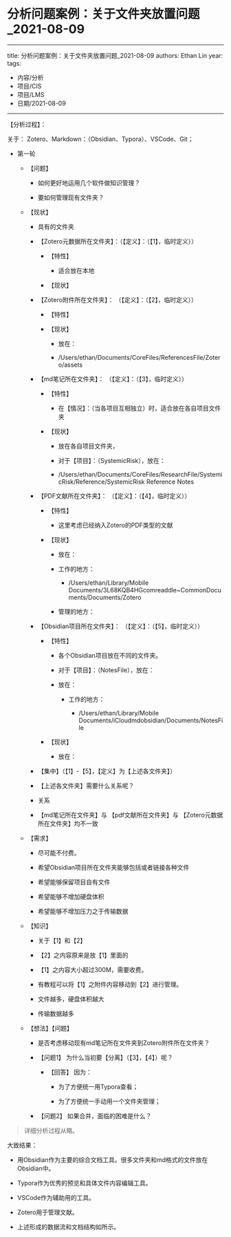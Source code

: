 # 分析问题案例：关于文件夹放置问题_2021-08-09


---
title: 分析问题案例：关于文件夹放置问题_2021-08-09
authors: Ethan Lin
year:
tags:
  - 内容/分析 
  - 项目/CIS 
  - 项目/LMS 
  - 日期/2021-08-09 
---



【分析过程】：

关于： Zotero、Markdown：（Obsidian、Typora）、VSCode、Git；

-   第一轮
    
    -   【问题】
        
        -   如何更好地运用几个软件做知识管理？
            
        -   要如何管理现有文件夹？
            
    -   【现状】
        
        -   具有的文件夹
            
        -   【Zotero元数据所在文件夹】：（【定义】：（【1】，临时定义））
            
            -   【特性】
                
                -   适合放在本地
                    
            -   【现状】
                
        -   【Zotero附件所在文件夹】： （【定义】：（【2】，临时定义））
            
            -   【特性】
                
            -   【现状】
                
                -   放在：
                    
                -   /Users/ethan/Documents/CoreFiles/ReferencesFile/Zotero/assets
                    
        -   【md笔记所在文件夹】： （【定义】：（【3】，临时定义））
            
            -   【特性】
                
                -   在【情况】：（当各项目互相独立）时，适合放在各自项目文件夹
                    
            -   【现状】
                
                -   放在各自项目文件夹，
                    
                -   对于【项目】：（SystemicRisk），放在：
                    
                -   /Users/ethan/Documents/CoreFiles/ResearchFile/SystemicRisk/Reference/SystemicRisk Reference Notes
                    
        -   【PDF文献所在文件夹】： （【定义】：（【4】，临时定义））
            
            -   【特性】
                
                -   这里考虑已经纳入Zotero的PDF类型的文献
                    
            -   【现状】
                
                -   放在：
                    
                -   工作的地方：
                    
                    -   /Users/ethan/Library/Mobile Documents/3L68KQB4HGcomreaddle~CommonDocuments/Documents/Zotero
                        
                -   管理的地方：
                    
        -   【Obsidian项目所在文件夹】： （【定义】：（【5】，临时定义））
            
            -   【特性】
                
                -   各个Obsidian项目放在不同的文件夹。
                    
                -   对于【项目】：（NotesFile），放在：
                    
                -   放在：
                    
                    -   工作的地方：
                        
                        -   /Users/ethan/Library/Mobile Documents/iCloudmdobsidian/Documents/NotesFile
                            
            -   【现状】
                
                -   放在：
                    
        -   【集中】（【1】-【5】，【定义】为【上述各文件夹】）
            
        -   【上述各文件夹】需要什么关系呢？
            
        -   关系
            
        -   【md笔记所在文件夹】与 【pdf文献所在文件夹】与 【Zotero元数据所在文件夹】均不一致
            
    -   【需求】
        
        -   尽可能不付费。
            
        -   希望Obsidian项目所在文件夹能够包括或者链接各种文件
            
        -   希望能够保留项目自有文件
            
        -   希望能够不增加硬盘体积
            
        -   希望能够不增加压力之于传输数据
            
    -   【知识】
        
        -   关于【1】和【2】
            
        -   【2】之内容原来是放【1】里面的
            
        -   【1】之内容大小超过300M，需要收费。
            
        -   有教程可以将【1】之附件内容移动到【2】进行管理。
            
        -   文件越多，硬盘体积越大
            
        -   传输数据越多
            
    -   【想法】【问题】
        
        -   是否考虑移动现有md笔记所在文件夹到Zotero附件所在文件夹？
            
        -   【问题1】 为什么当初要【分离】（【3】，【4】）呢？
            
            -   【回答】 因为：
                
                -   为了方便统一用Typora查看；
                    
                -   为了方便统一手动用一个文件夹管理；
                    
        -   【问题2】 如果合并，面临的困难是什么？
            

> 详细分析过程从略。

大致结果：

-   用Obsidian作为主要的综合文档工具。很多文件夹和md格式的文件放在Obsidian中。
    
-   Typora作为优秀的预览和具体文件内容编辑工具。
    
-   VSCode作为辅助用的工具。
    
-   Zotero用于管理文献。
    
-   上述形成的数据流和文档结构如所示。